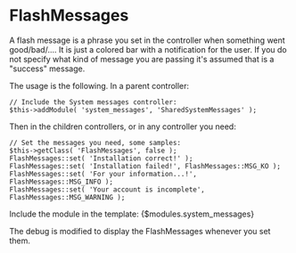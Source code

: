 FlashMessages
=============
A flash message is a phrase you set in the controller when something went good/bad/.... It is just a colored bar with a notification for the user. If you do not specify what kind of message you are passing it's assumed that is a "success" message.

The usage is the following. In a parent controller:

	// Include the System messages controller:
	$this->addModule( 'system_messages', 'SharedSystemMessages' );

Then in the children controllers, or in any controller you need:

	// Set the messages you need, some samples:
	$this->getClass( 'FlashMessages', false );
	FlashMessages::set( 'Installation correct!' );
	FlashMessages::set( 'Installation failed!', FlashMessages::MSG_KO );
	FlashMessages::set( 'For your information...!', FlashMessages::MSG_INFO );
	FlashMessages::set( 'Your account is incomplete', FlashMessages::MSG_WARNING );

Include the module in the template:
	{$modules.system_messages}

The debug is modified to display the FlashMessages whenever you set them.